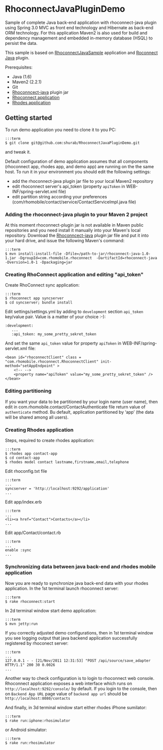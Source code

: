 RhoconnectJavaPluginDemo
===

Sample of complete Java back-end application with rhoconnect-java plugin using Spring 3.0 MVC as front end technology and Hibernate 
as back-end ORM technology. For this application Maven2 is also used for build and dependency management and 
embedded in-memory database (HSQL) to persist the data.
 
This sample is based on [RhoconnectJavaSample](https://github.com/shurab/RhoconnectJavaSample) application 
and  [Roconnect Java](https://github.com/rhomobile/rhoconnect-java) plugin.


Prerequisites:

* Java (1.6)
* Maven2 (2.2.1)
* Git
* [Rhoconncect-java](https://github.com/downloads/rhomobile/rhoconnect-java/rhoconnect-java-1.0-SNAPSHOT.jar) plugin jar
* [Rhoconnect application](http://docs.rhomobile.com/rhoconnect/tutorial)
* [Rhodes application](http://docs.rhomobile.com/rhodes/tutorial)

## Getting started

To run demo application you need to clone it to you PC:

    :::term 
    $ git clone git@github.com:shurab/RhoconnectJavaPluginDemo.git
    
and tweak it.
    
Default configuration of demo application assumes that all components (rhoconnect app, rhodes app, and demo app) are running on the the same host. 
To run it in your environment you should edit the following settings:

* add the rhoconnect-java plugin jar file to your local Maven2 repository 
* edit rhoconnect server's api_token (property `apiToken` in WEB-INF/spring-servlet.xml file)
* edit partition string according your preferences (com/rhomobile/contact/service/ContactServiceImpl.java file)

### Adding the rhoconnect-java plugin to your Maven 2 project

At this moment rhoconnect-plugin jar is not available in Maven public repositories and you need install it manually into your Maven's local repository.
Download the  [Rhoconncect-java](https://github.com/downloads/rhomobile/rhoconnect-java/rhoconnect-java-1.0.1.jar) plugin jar file 
and put it into your hard drive, and issue the following Maven's command:

    :::term
    $ mvn install:install-file -Dfile=/path-to-jar/rhoconnect-java-1.0-1.jar -DgroupId=com.rhomobile.rhoconnect  -DartifactId=rhoconnect-java -Dversion=1.0-1 -Dpackaging=jar

### Creating RhoConnect application and editing "api_token"

Create RhoConnect sync application:

    :::term 
    $ rhoconnect app syncserver
    $ cd syncserver; bundle install

Edit settings/settings.yml by adding to `development` section `api_token` key/value pair. Value is a matter of your choice :-): 

    :development:
       ...
       :api_token: my_some_pretty_sekret_token

And set the same `api_token` value for property `apiToken` in WEB-INF/spring-servlet.xml file:

    <bean id="rhoconnectClient" class = "com.rhomobile.rhoconnect.RhoconnectClient" init-method="setAppEndpoint" >
        <!-- -->
	    <property name="apiToken" value="my_some_pretty_sekret_token" />	
    </bean>
    
### Editing partitioning

If you want your data to be partitioned by your login name (user name), then edit in com.rhomobile.contact/ContactAuthenticate file return value of `authenticate` method.  Bu default, application partitioned by ‘app’ (the data will be shared among all users).

### Creating Rhodes application 

Steps, required to create rhodes application:

    :::term 
    $ rhodes app contact-app
    $ cd contact-app
    $ rhodes model contact lastname,firstname,email,telephone

Edit rhoconfig.txt file

    :::term 
    ...
    syncserver = 'http://localhost:9292/application'
    ...

Edit app/index.erb

    :::term 
    ...
    <li><a href="Contact">Contacts</a></li>
    ...

Edit app/Contact/contact.rb
	
    :::term 
    ...
    enable :sync
    ...

### Synchronizing data between java back-end and rhodes mobile application

Now you are ready to synchronize java back-end data with your rhodes application.
In the 1st terminal launch rhoconnect server:

    :::term 
    $ rake rhoconnect:start
	
In 2d terminal window start  demo application:
	
    :::term 
    $ mvn jetty:run
	
If you correctly adjusted demo configurations, then in 1st terminal window you see logging output 
that java backend application successfully registered by rhoconect server:
	
    :::term
    ... 
    127.0.0.1 - - [21/Nov/2011 12:31:53] "POST /api/source/save_adapter HTTP/1.1" 200 30 0.0026
    ...

Another way to check configuration is to login to rhoconnect web console.
Rhoconnect application exposes a web interface which runs on `http://localhost:9292/console/` by default.
If you login to the console, then on `Backend App URL` page value of `backend app url` should be `http://localhost:8080/contacts` 

And finally, in 3d terminal window start either rhodes iPhone sumilator:
	
    :::term
    $ rake run:iphone:rhosimulator
	
or Android simulator:
	
    :::term
    $ rake run:rhosimulator
	


	    